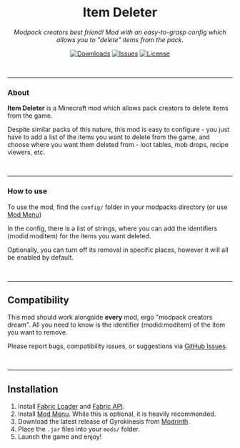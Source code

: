<h1 align="center">Item Deleter</h1>

<p align="center"><i>Modpack creators best friend! Mod with an easy-to-grasp config which allows you to "delete" items from the pack.</i></p>

<p align="center">
  <a href="https://modrinth.com/mod/item-deleter"><img src="https://img.shields.io/modrinth/dt/item-deleter?label=Downloads&color=brightgreen" alt="Downloads"></a>
  <a href="https://github.com/humnyas/itemdeleter-1.21.1/issues"><img src="https://img.shields.io/github/issues/humnyas/itemdeleter-1.21.1?color=orange" alt="Issues"></a>
  <a href="https://github.com/humnyas/itemdeleter-1.21.1/blob/main/LICENSE.txt"><img src="https://img.shields.io/github/license/humnyas/gyrokinesis-1.20.1" alt="License"></a>
</p>

<br>

---

### About

**Item Deleter** is a Minecraft mod which allows pack creators to delete items from the game.

Despite similar packs of this nature, this mod is easy to configure - you just have to add a list of the items you want to delete from the game, and choose where you want them deleted from - loot tables, mob drops, recipe viewers, etc.

<br>

---

### How to use

To use the mod, find the `config/` folder in your modpacks directory (or use [Mod Menu](https://modrinth.com/mod/modmenu))

In the config, there is a list of strings, where you can add the identifiers (modid:moditem) for the items you want deleted.

Optionally, you can turn off its removal in specific places, however it will all be enabled by default.

<br>

---

## Compatibility

This mod should work alongside **every** mod, ergo "modpack creators dream". All you need to know is the identifier (modid:moditem) of the item you want to remove.

Please report bugs, compatibility issues, or suggestions via [GitHub Issues](https://github.com/humnyas/itemdeleter-1.21.1-1.20.1/issues).

<br>

---

## Installation

1. Install [Fabric Loader](https://fabricmc.net/) and [Fabric API](https://modrinth.com/mod/fabric-api).
2. Install [Mod Menu](https://modrinth.com/mod/modmenu). While this is optional, it is heavily recommended.
3. Download the latest release of Gyrokinesis from [Modrinth](https://modrinth.com/mod/gyrokinesis).
4. Place the `.jar` files into your `mods/` folder.
5. Launch the game and enjoy!